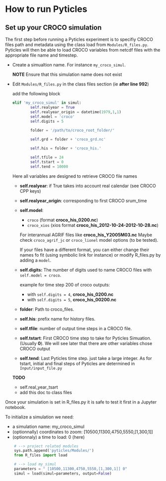 # How to run Pyticles

## Set up your CROCO simulation

The first step before running a Pyticles experiment is to specifiy CROCO files path and metadata using the class load from `Modules/R_files.py`. Pyticles will then be able to load CROCO variables from netcdf files with the appropriate file name and timestep. 

- Create a simualtion name. For instance `my_croco_simul`.

  **NOTE** Ensure that this simulation name does not exist

- Edit `Modules/R_files.py` in the class files section (ie **after line 992**)

  add the following block

    ```Python 
    elif 'my_croco_simul' in simul:
            self.realyear = True
            self.realyear_origin = datetime(1979,1,1)
            self.model = 'croco'
            self.digits = 5
            
            folder = '/path/to/croco_root_folder/'

            self.grd = folder + 'croco_grd.nc'

            self.his = folder + 'croco_his.'

            self.tfile = 24
            self.tstart = 0
            self.tend = 10000
    ```

  Here all variables are designed to retrieve CROCO file names
  
  - **self.realyear**: if True takes into account real calendar (see CROCO CPP keys)
  
  - **self.realyear_origin**: corresponding to first CROCO srum_time

  - **self.model**:
    - `croco` (format **croco_his_0200.nc**)
    - `croco_xios` (xios format **croco_his_2012-10-24-2012-10-28.nc**)
    
    For interannual AGRIF files like **croco_his_Y2005M03.nc** Maybe check `croco_agrif_jc` or `croco_lionel` model options (to be tested).

    If your files have a different format, you can either change their names fo fit (using symbolic link for instance) or modify R_files.py by adding a `model`.

  - **self.digits:** The number of digits used to name CROCO files with `self.model = croco`.

    example for time step 200 of croco outputs:
    - with `self.digits = 4`,  **croco_his_0200.nc**
    - with `self.digits = 5`,  **croco_his_00200.nc**

  - **folder**: Path to croco_files.

  - **self.his**: prefix name for history files.

  - **self.tfile**: number of output time steps in a CROCO file.

  - **self.tstart**: First CROCO time step to take for Pyticles Simuation. (Usually **0**). We will see later that there are other variables chose CROCO output 

  - **self.tend**: Last Pyticles time step. just take a large integer. As for tstart, initial and final steps of Pyticles are determined in `Input/input_file.py`

  **TODO**
  - self.real_year_tsart
  - add this doc to class files

Once your simulation is set in R_files.py it is safe to test it first in a Jupyter notebook.

To initialize a simulation we need:
- a simulation name: my_croco_simul
- (optionnally) coordinates to zoom: [10500,11300,4750,5550,[1,300,1]]
- (optionnaly) a time to load:  0 (here)

``` Python
    # --> project related modules
    sys.path.append('pyticles/Modules/')
    from R_files import load

    # --> load my_simul
    parameters = " [10500,11300,4750,5550,[1,300,1]] 0"
    simul = load(simul=parameters, output=False)

```